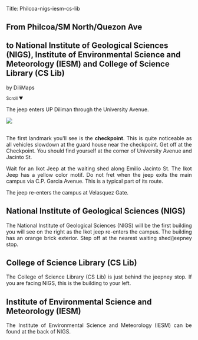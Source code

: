 Title: Philcoa-nigs-iesm-cs-lib

<section id='cover' class='cover active'>
<h1> From Philcoa/SM North/Quezon Ave <br><br>to National Institute of Geological Sciences (NIGS), Institute of Environmental Science and Meteorology (IESM) and College of Science Library (CS Lib)</h1>
<p align='justify'>by DiliMaps </p>
<small class='scroll'>Scroll ▼</small>
</section>

<section id='philcoa'>
<p align='justify'>The jeep enters UP Diliman through the University Avenue.
</p>
</section>


<section id='checkpoint'>
<img src='https://lh5.googleusercontent.com/sMFt20bUa525jdRRFqegGWrHP-A4iiqN7wZCUrEv_Edn8tX7nf0VN4-dhMJww8Vi9VMnnEI764dF3HveU6Nq27hIrAt-W327uv3hsNWzkZudF9B4FnS2-Gus'>
<br><br>
<p align='justify'>
The first landmark you'll see is the <b>checkpoint</b>. This is quite noticeable as all vehicles slowdown at the guard house near the checkpoint. Get off at the Checkpoint. You should find yourself at the corner of University Avenue and Jacinto St.
</p>
</section>


<section id='jacinto-shed'>
<p align='justify'>
Wait for an Ikot Jeep at the waiting shed along Emilio Jacinto St. The Ikot Jeep has a yellow color motif. Do not fret when the jeep exits the main campus via C.P. Garcia Avenue. This is a typical part of its route.
</p>
</section>

<section id='velasquez-gate'>
<p align='justify'>
The jeep re-enters the campus at Velasquez Gate.
</p>
</section>

<section id='nigs'>
<h1> National Institute of Geological Sciences (NIGS)</h1>
<p align='justify'>
The National Institute of Geological Sciences (NIGS) will be the first building you will see on the right as the Ikot jeep re-enters the campus. The building has an orange brick exterior. Step off at the nearest waiting shed/jeepney stop.
</br>
</p>
</section>

<section id='cs-lib'>
<h1>College of Science Library (CS Lib)</h1>
<p align='justify'>
The College of Science Library (CS Lib) is just behind the jeepney stop. If you are facing NIGS, this is the building to your left.
</br>
</p>
</section>

<section id='iesm'>
<h1> Institute of Environmental Science and Meteorology (IESM)</h1>
<p align='justify'>
The Institute of Environmental Science and Meteorology (IESM) can be found at the back of NIGS.
</br>
</p>
</section>

